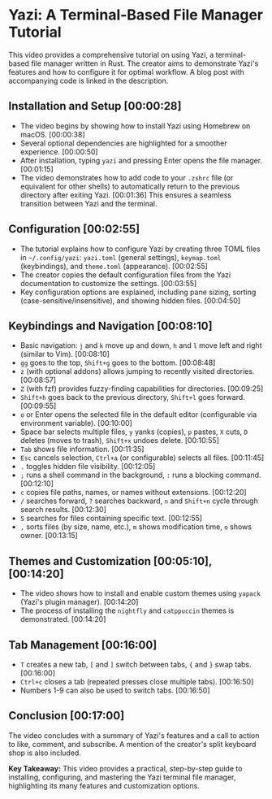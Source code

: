 # Yazi: A Terminal-Based File Manager Tutorial

This video provides a comprehensive tutorial on using Yazi, a terminal-based file manager written in Rust.  The creator aims to demonstrate Yazi's features and how to configure it for optimal workflow.  A blog post with accompanying code is linked in the description.

## Installation and Setup [00:00:28]

*   The video begins by showing how to install Yazi using Homebrew on macOS.  [00:00:38]
*   Several optional dependencies are highlighted for a smoother experience. [00:00:50]
*   After installation, typing `yazi` and pressing Enter opens the file manager. [00:01:15]
*   The video demonstrates how to add code to your `.zshrc` file (or equivalent for other shells) to automatically return to the previous directory after exiting Yazi. [00:01:36]  This ensures a seamless transition between Yazi and the terminal.


## Configuration [00:02:55]

*   The tutorial explains how to configure Yazi by creating three TOML files in `~/.config/yazi`: `yazi.toml` (general settings), `keymap.toml` (keybindings), and `theme.toml` (appearance). [00:02:55]
*   The creator copies the default configuration files from the Yazi documentation to customize the settings. [00:03:55]
*   Key configuration options are explained, including pane sizing, sorting (case-sensitive/insensitive), and showing hidden files. [00:04:50]


## Keybindings and Navigation [00:08:10]

*   Basic navigation: `j` and `k` move up and down, `h` and `l` move left and right (similar to Vim). [00:08:10]
*   `gg` goes to the top, `Shift+g` goes to the bottom. [00:08:48]
*   `z` (with optional addons) allows jumping to recently visited directories. [00:08:57]
*   `Z` (with fzf) provides fuzzy-finding capabilities for directories. [00:09:25]
*   `Shift+h` goes back to the previous directory, `Shift+l` goes forward. [00:09:55]
*   `o` or Enter opens the selected file in the default editor (configurable via environment variable). [00:10:00]
*   Space bar selects multiple files, `y` yanks (copies), `p` pastes, `X` cuts, `D` deletes (moves to trash), `Shift+x` undoes delete. [00:10:55]
*   `Tab` shows file information. [00:11:35]
*   `Esc` cancels selection, `Ctrl+a` (or configurable) selects all files. [00:11:45]
*   `.` toggles hidden file visibility. [00:12:05]
*   `;` runs a shell command in the background, `:` runs a blocking command. [00:12:10]
*   `c` copies file paths, names, or names without extensions. [00:12:20]
*   `/` searches forward, `?` searches backward, `n` and `Shift+n` cycle through search results. [00:12:30]
*   `S` searches for files containing specific text. [00:12:55]
*   `,` sorts files (by size, name, etc.), `m` shows modification time, `o` shows owner. [00:13:15]


## Themes and Customization [00:05:10], [00:14:20]

*   The video shows how to install and enable custom themes using `yapack` (Yazi's plugin manager). [00:14:20]
*   The process of installing the `nightfly` and `catppuccin` themes is demonstrated. [00:14:20]


## Tab Management [00:16:00]

*   `T` creates a new tab, `[` and `]` switch between tabs, `{` and `}` swap tabs. [00:16:00]
*   `Ctrl+c` closes a tab (repeated presses close multiple tabs). [00:16:50]
*   Numbers 1-9 can also be used to switch tabs. [00:16:50]


## Conclusion [00:17:00]

The video concludes with a summary of Yazi's features and a call to action to like, comment, and subscribe.  A mention of the creator's split keyboard shop is also included.

**Key Takeaway:** This video provides a practical, step-by-step guide to installing, configuring, and mastering the Yazi terminal file manager, highlighting its many features and customization options.
